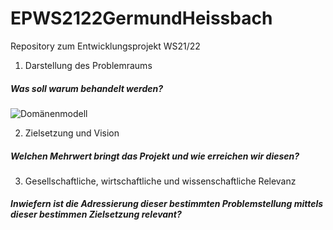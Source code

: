 # EPWS2122GermundHeissbach
Repository zum Entwicklungsprojekt WS21/22

1. Darstellung des Problemraums
##### Was soll warum behandelt werden?

![Domänenmodell](https://raw.githubusercontent.com/verenaheissbach/EPWS2122GermundHeissbach/main/images/Dom%C3%A4nenmodell%20EP.png)



2. Zielsetzung und Vision
##### Welchen Mehrwert bringt das Projekt und wie erreichen wir diesen?



3. Gesellschaftliche, wirtschaftliche und wissenschaftliche Relevanz
##### Inwiefern ist die Adressierung dieser bestimmten Problemstellung mittels dieser bestimmen Zielsetzung relevant?
